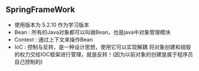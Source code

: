 ## SpringFrameWork
+ 使用版本为 5.2.10 作为学习版本
+ Bean : 所有的Java对象都可以叫做Bean，也是java中对象管理模块
+ Context : 通过上下文来操作Bean
+ IoC : 控制与反转，是一种设计思想，使用它可以实现解耦
        将对象创建和销毁的权力交给IOC框架进行管理，就是反转！(因为以前对象的创建是属于程序员自己控制的)